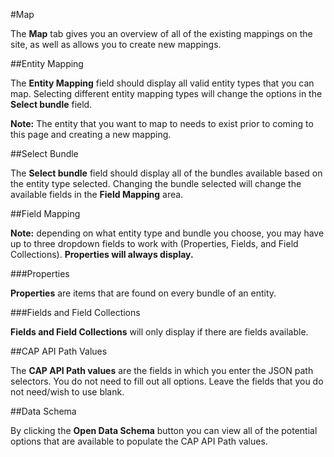 #Map

The **Map** tab gives you an overview of all of the existing mappings on the site, as well as allows you to create new mappings.

##Entity Mapping

The **Entity Mapping** field should display all valid entity types that you can map. Selecting different entity mapping types will change the options in the **Select bundle** field.

**Note:** The entity that you want to map to needs to exist prior to coming to this page and creating a new mapping.

##Select Bundle

The **Select bundle** field should display all of the bundles available based on the entity type selected. Changing the bundle selected will change the available fields in the **Field Mapping** area.

##Field Mapping

**Note:** depending on what entity type and bundle you choose, you may have up to three dropdown fields to work with (Properties, Fields, and Field Collections). **Properties will always display.**

###Properties

**Properties** are items that are found on every bundle of an entity.

###Fields and Field Collections

**Fields and Field Collections** will only display if there are fields available.

##CAP API Path Values

The **CAP API Path values** are the fields in which you enter the JSON path selectors. You do not need to fill out all options. Leave the fields that you do not need/wish to use blank.

##Data Schema

By clicking the **Open Data Schema** button you can view all of the potential options that are available to populate the CAP API Path values.
